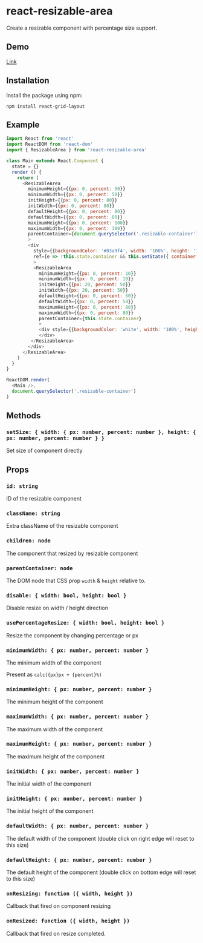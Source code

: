 # react-resizable-area

Create a resizable component with percentage size support.

## Demo

[Link](https://kochiyaocean.github.io/react-resizable-area/demo/)

## Installation
Install the package using npm:

```
npm install react-grid-layout
```

## Example

```javascript
import React from 'react'
import ReactDOM from 'react-dom'
import { ResizableArea } from 'react-resizable-area'

class Main extends React.Component {
  state = {}
  render () {
    return (
      <ResizableArea
        minimumHeight={{px: 0, percent: 50}}
        minimumWidth={{px: 0, percent: 50}}
        initHeight={{px: 0, percent: 80}}
        initWidth={{px: 0, percent: 80}}
        defaultHeight={{px: 0, percent: 80}}
        defaultWidth={{px: 0, percent: 80}}
        maximumHeight={{px: 0, percent: 100}}
        maximumWidth={{px: 0, percent: 100}}
        parentContainer={document.querySelector('.resizable-container')}
        >
        <div
          style={{backgroundColor: '#03a9f4', width: '100%', height: '100%'}}
          ref={e => !this.state.container && this.setState({ container: e })}
          >
          <ResizableArea
            minimumHeight={{px: 0, percent: 10}}
            minimumWidth={{px: 0, percent: 10}}
            initHeight={{px: 20, percent: 50}}
            initWidth={{px: 20, percent: 50}}
            defaultHeight={{px: 0, percent: 50}}
            defaultWidth={{px: 0, percent: 50}}
            maximumHeight={{px: 0, percent: 80}}
            maximumWidth={{px: 0, percent: 80}}
            parentContainer={this.state.container}
            >
            <div style={{backgroundColor: 'white', width: '100%', height: '100%'}}>
            </div>
         </ResizableArea>
        </div>
      </ResizableArea>
    )
  }
}

ReactDOM.render(
  <Main />,
  document.querySelector('.resizable-container')
)
```

## Methods

### `setSize: { width: { px: number, percent: number }, height: { px: number, percent: number } }`

Set size of component directly

## Props

### `id: string`

ID of the resizable component

### `className: string`

Extra className of the resizable component

### `children: node`

The component that resized by resizable component

### `parentContainer: node`

The DOM node that CSS prop `width` & `height` relative to.

### `disable: { width: bool, height: bool }`

Disable resize on width / height direction

### `usePercentageResize: { width: bool, height: bool }`

Resize the component by changing percentage or px

### `minimumWidth: { px: number, percent: number }`

The minimum width of the component

Present as `calc({px}px + {percent}%)`

### `minimumHeight: { px: number, percent: number }`

The minimum height of the component

### `maximumWidth: { px: number, percent: number }`

The maximum width of the component

### `maximumHeight: { px: number, percent: number }`

The maximum height of the component

### `initWidth: { px: number, percent: number }`

The initial width of the component

### `initHeight: { px: number, percent: number }`

The initial height of the component

### `defaultWidth: { px: number, percent: number }`

The default width of the component (double click on right edge will reset to this size)

### `defaultHeight: { px: number, percent: number }`

The default height of the component (double click on bottom edge will reset to this size)

### `onResizing: function ({ width, height })`

Callback that fired on component resizing

### `onResized: function ({ width, height })`

Callback that fired on resize completed.

